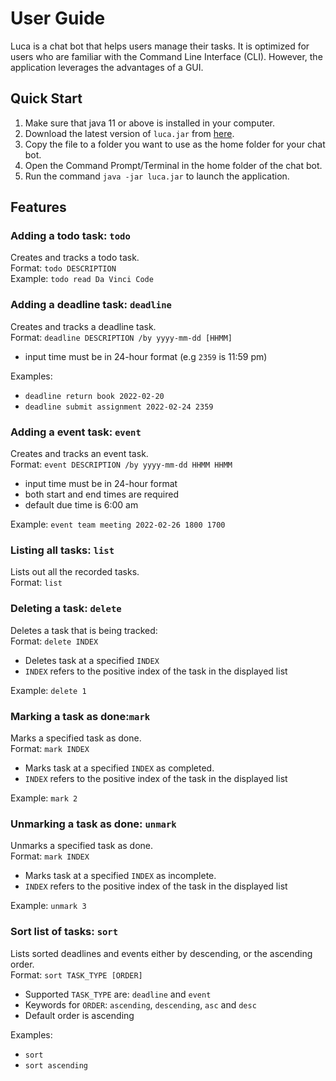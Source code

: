 
# User Guide
Luca is a chat bot that helps users manage their tasks. It is optimized for users who are familiar with the Command Line Interface (CLI). However, the application leverages the advantages of a GUI.

## Quick Start
1.    Make sure that java 11 or above is installed in your computer.
2.  Download the latest version of `luca.jar` from [here](https://github.com/thikhinab/ip/releases).
3. Copy the file to a folder you want to use as the home folder for your chat bot.
4. Open the Command Prompt/Terminal in the home folder of the chat bot.
5. Run the command `java -jar luca.jar` to launch the application.

## Features
### Adding a todo task: `todo`
Creates and tracks a todo task.  
Format: `todo DESCRIPTION`  
Example: `todo read Da Vinci Code`


### Adding a deadline task: `deadline`
Creates and tracks a deadline task.  
Format: `deadline DESCRIPTION /by yyyy-mm-dd [HHMM]`
-  input time must be in 24-hour format (e.g `2359`  is 11:59 pm)

Examples:
-  `deadline return book 2022-02-20 `
- `deadline submit assignment 2022-02-24 2359`

### Adding a event task: `event`
Creates and tracks an event task.  
Format: `event DESCRIPTION /by yyyy-mm-dd HHMM HHMM`
- input time must be in 24-hour format
- both start and end times are required
- default due time is 6:00 am

Example: `event team meeting 2022-02-26 1800 1700`

### Listing all tasks: `list`
Lists out all the recorded tasks.  
Format: `list`

### Deleting a task: `delete`
Deletes a task that is being tracked:  
Format: `delete INDEX`  
- Deletes task at a specified `INDEX`
-  `INDEX` refers to the positive index of the task in the displayed list

Example: `delete 1`

### Marking a task as done:`mark`
Marks a specified task as done.  
Format: `mark INDEX`
- Marks task at a specified `INDEX` as completed.
-  `INDEX` refers to the positive index of the task in the displayed list

Example: `mark 2`

### Unmarking a task as done: `unmark`
Unmarks a specified task as done.  
Format: `mark INDEX`
- Marks task at a specified `INDEX` as incomplete.
-  `INDEX` refers to the positive index of the task in the displayed list

Example: `unmark 3`

### Sort list of tasks: `sort`
Lists sorted deadlines and events either by descending, or the ascending order.  
Format: `sort TASK_TYPE [ORDER]`
- Supported `TASK_TYPE` are: `deadline` and `event`
- Keywords for `ORDER`: `ascending`, `descending`, `asc` and `desc`
- Default order is ascending

Examples:
- `sort`
- `sort ascending`
	 


